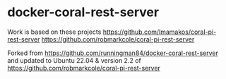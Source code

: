 # docker-coral-rest-server

Work is based on these projects
https://github.com/lmamakos/coral-pi-rest-server
https://github.com/robmarkcole/coral-pi-rest-server

Forked from https://github.com/runningman84/docker-coral-rest-server and updated to Ubuntu 22.04 & version 2.2 of https://github.com/robmarkcole/coral-pi-rest-server
